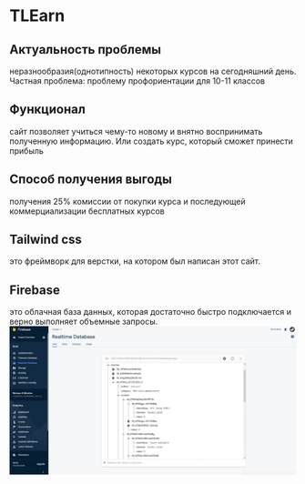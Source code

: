 # TLEarn
## Актуальность проблемы
неразнообразия(однотипность) 
некоторых курсов на сегодняшний 
день.
Частная проблема:
проблему профориентации для
10-11 классов
## Функционал
сайт позволяет учиться чему-то новому и внятно
воспринимать полученную 
информацию. Или создать курс, 
который сможет принести прибыль
## Способ получения выгоды
получения 25% комиссии от
покупки курса и последующей
коммерциализации
бесплатных курсов
## Tailwind css
это фреймворк для верстки, на котором был написан этот сайт.
## Firebase
это облачная база данных, которая достаточно быстро подключается и верно выполняет объемные запросы.
![Скриншот базы данных](/screenDb.jpg)
